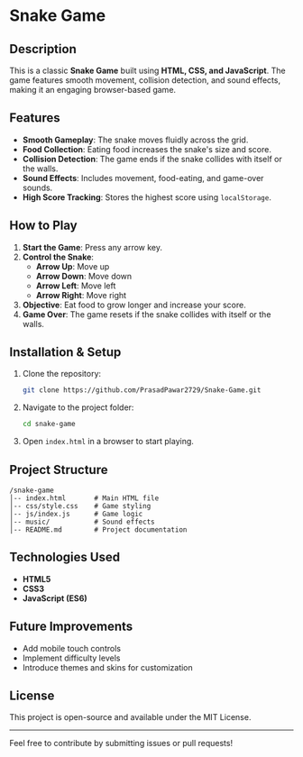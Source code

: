 # Snake Game

## Description
This is a classic **Snake Game** built using **HTML, CSS, and JavaScript**. The game features smooth movement, collision detection, and sound effects, making it an engaging browser-based game.

## Features
- **Smooth Gameplay**: The snake moves fluidly across the grid.
- **Food Collection**: Eating food increases the snake's size and score.
- **Collision Detection**: The game ends if the snake collides with itself or the walls.
- **Sound Effects**: Includes movement, food-eating, and game-over sounds.
- **High Score Tracking**: Stores the highest score using `localStorage`.

## How to Play
1. **Start the Game**: Press any arrow key.
2. **Control the Snake**:
   - **Arrow Up**: Move up
   - **Arrow Down**: Move down
   - **Arrow Left**: Move left
   - **Arrow Right**: Move right
3. **Objective**: Eat food to grow longer and increase your score.
4. **Game Over**: The game resets if the snake collides with itself or the walls.

## Installation & Setup
1. Clone the repository:
   ```bash
   git clone https://github.com/PrasadPawar2729/Snake-Game.git
   ```
2. Navigate to the project folder:
   ```bash
   cd snake-game
   ```
3. Open `index.html` in a browser to start playing.

## Project Structure
```
/snake-game
│-- index.html       # Main HTML file
│-- css/style.css    # Game styling
│-- js/index.js      # Game logic
│-- music/           # Sound effects
│-- README.md        # Project documentation
```

## Technologies Used
- **HTML5**
- **CSS3**
- **JavaScript (ES6)**

## Future Improvements
- Add mobile touch controls
- Implement difficulty levels
- Introduce themes and skins for customization

## License
This project is open-source and available under the MIT License.

---
Feel free to contribute by submitting issues or pull requests!
